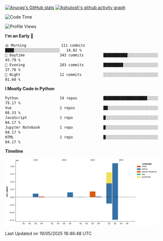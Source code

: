 

[![Anurag's GitHub stats](https://github-readme-stats.vercel.app/api?username=24mlight&show_icons=true&theme=buefy)](https://github.com/anuraghazra/github-readme-stats)
[![Ashutosh's github activity graph](https://github-readme-activity-graph.vercel.app/graph?username=24mlight&theme=tokyo-night)](https://github.com/ashutosh00710/github-readme-activity-graph)

<!--START_SECTION:waka-->
![Code Time](http://img.shields.io/badge/Code%20Time-233%20hrs%2012%20mins-blue)

![Profile Views](http://img.shields.io/badge/Profile%20Views-152-blue)

**I'm an Early 🐤** 

```text
🌞 Morning                111 commits         ████░░░░░░░░░░░░░░░░░░░░░   14.82 % 
🌆 Daytime                343 commits         ███████████░░░░░░░░░░░░░░   45.79 % 
🌃 Evening                283 commits         █████████░░░░░░░░░░░░░░░░   37.78 % 
🌙 Night                  12 commits          ░░░░░░░░░░░░░░░░░░░░░░░░░   01.60 % 
```


**I Mostly Code in Python** 

```text
Python                   19 repos            ████████████████████░░░░░   79.17 % 
Vue                      2 repos             ██░░░░░░░░░░░░░░░░░░░░░░░   08.33 % 
JavaScript               1 repo              █░░░░░░░░░░░░░░░░░░░░░░░░   04.17 % 
Jupyter Notebook         1 repo              █░░░░░░░░░░░░░░░░░░░░░░░░   04.17 % 
HTML                     1 repo              █░░░░░░░░░░░░░░░░░░░░░░░░   04.17 % 
```



**Timeline**

![Lines of Code chart](https://raw.githubusercontent.com/24mlight/24mlight/main/assets/bar_graph.png)


 Last Updated on 19/05/2025 18:46:48 UTC
<!--END_SECTION:waka-->
